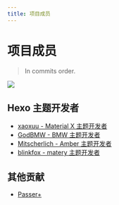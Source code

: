 ```yaml
---
title: 项目成员
---
```


# 项目成员

> In commits order.

<a href="https://github.com/EasyHexo/Easy-Hexo/graphs/contributors"><img src="https://opencollective.com/Easy-Hexo/contributors.svg?width=890&button=false" /></a>

## Hexo 主题开发者

- [xaoxuu - Material X 主题开发者](https://xaoxuu.com/wiki/material-x/)
- [GodBMW - BMW 主题开发者](https://godbmw.com/)
- [Mitscherlich - Amber 主题开发者](https://mitscherlich.me/)
- [blinkfox - matery 主题开发者](https://blinkfox.github.io/)

## 其他贡献

- [Passer+](http://www.wrpotter.com)
